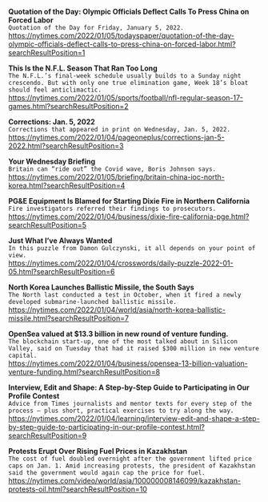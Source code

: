 **Quotation of the Day: Olympic Officials Deflect Calls To Press China on Forced Labor**\
`Quotation of the Day for Friday, January 5, 2022.`\
https://nytimes.com/2022/01/05/todayspaper/quotation-of-the-day-olympic-officials-deflect-calls-to-press-china-on-forced-labor.html?searchResultPosition=1

**This Is the N.F.L. Season That Ran Too Long**\
`The N.F.L.’s final-week schedule usually builds to a Sunday night crescendo. But with only one true elimination game, Week 18’s bloat should feel anticlimactic.`\
https://nytimes.com/2022/01/05/sports/football/nfl-regular-season-17-games.html?searchResultPosition=2

**Corrections: Jan. 5, 2022**\
`Corrections that appeared in print on Wednesday, Jan. 5, 2022.`\
https://nytimes.com/2022/01/04/pageoneplus/corrections-jan-5-2022.html?searchResultPosition=3

**Your Wednesday Briefing**\
`Britain can “ride out” the Covid wave, Boris Johnson says.`\
https://nytimes.com/2022/01/05/briefing/britain-china-ioc-north-korea.html?searchResultPosition=4

**PG&E Equipment Is Blamed for Starting Dixie Fire in Northern California**\
`Fire investigators referred their findings to prosecutors.`\
https://nytimes.com/2022/01/04/business/dixie-fire-california-pge.html?searchResultPosition=5

**Just What I’ve Always Wanted**\
`In this puzzle from Damon Gulczynski, it all depends on your point of view.`\
https://nytimes.com/2022/01/04/crosswords/daily-puzzle-2022-01-05.html?searchResultPosition=6

**North Korea Launches Ballistic Missile, the South Says**\
`The North last conducted a test in October, when it fired a newly developed submarine-launched ballistic missile.`\
https://nytimes.com/2022/01/04/world/asia/north-korea-ballistic-missile.html?searchResultPosition=7

**OpenSea valued at $13.3 billion in new round of venture funding.**\
`The blockchain start-up, one of the most talked about in Silicon Valley, said on Tuesday that had it raised $300 million in new venture capital.`\
https://nytimes.com/2022/01/04/business/opensea-13-billion-valuation-venture-funding.html?searchResultPosition=8

**Interview, Edit and Shape: A Step-by-Step Guide to Participating in Our Profile Contest**\
`Advice from Times journalists and mentor texts for every step of the process — plus short, practical exercises to try along the way.`\
https://nytimes.com/2022/01/04/learning/interview-edit-and-shape-a-step-by-step-guide-to-participating-in-our-profile-contest.html?searchResultPosition=9

**Protests Erupt Over Rising Fuel Prices in Kazakhstan**\
`The cost of fuel doubled overnight after the government lifted price caps on Jan. 1. Amid increasing protests, the president of Kazakhstan said the government would again cap the price for fuel.`\
https://nytimes.com/video/world/asia/100000008146099/kazakhstan-protests-oil.html?searchResultPosition=10

